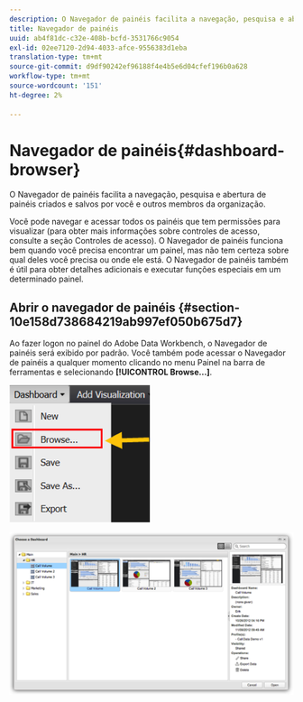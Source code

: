 ```yaml
---
description: O Navegador de painéis facilita a navegação, pesquisa e abertura de painéis criados e salvos por você e outros membros da organização.
title: Navegador de painéis
uuid: ab4f81dc-c32e-408b-bcfd-3531766c9054
exl-id: 02ee7120-2d94-4033-afce-9556383d1eba
translation-type: tm+mt
source-git-commit: d9df90242ef96188f4e4b5e6d04cfef196b0a628
workflow-type: tm+mt
source-wordcount: '151'
ht-degree: 2%

---
```


# Navegador de painéis{#dashboard-browser}

O Navegador de painéis facilita a navegação, pesquisa e abertura de painéis criados e salvos por você e outros membros da organização.

Você pode navegar e acessar todos os painéis que tem permissões para visualizar (para obter mais informações sobre controles de acesso, consulte a seção Controles de acesso). O Navegador de painéis funciona bem quando você precisa encontrar um painel, mas não tem certeza sobre qual deles você precisa ou onde ele está. O Navegador de painéis também é útil para obter detalhes adicionais e executar funções especiais em um determinado painel.

## Abrir o navegador de painéis {#section-10e158d738684219ab997ef050b675d7}

Ao fazer logon no painel do Adobe Data Workbench, o Navegador de painéis será exibido por padrão. Você também pode acessar o Navegador de painéis a qualquer momento clicando no menu Painel na barra de ferramentas e selecionando **[!UICONTROL Browse…]**.

![](assets/browse.png)

![](assets/choose_a_dashboard.png)
